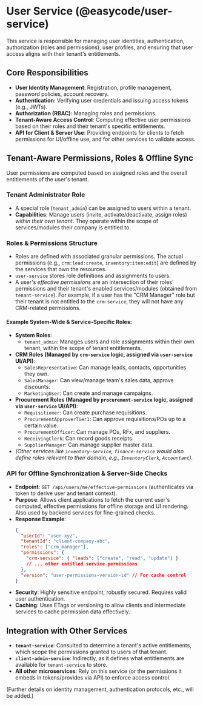 # User Service (@easycode/user-service)

This service is responsible for managing user identities, authentication, authorization (roles and permissions), user profiles, and ensuring that user access aligns with their tenant's entitlements.

## Core Responsibilities
-   **User Identity Management**: Registration, profile management, password policies, account recovery.
-   **Authentication**: Verifying user credentials and issuing access tokens (e.g., JWTs).
-   **Authorization (RBAC)**: Managing roles and permissions.
-   **Tenant-Aware Access Control**: Computing effective user permissions based on their roles and their tenant's specific entitlements.
-   **API for Client & Server Use**: Providing endpoints for clients to fetch permissions for UI/offline use, and for other services to validate access.

## Tenant-Aware Permissions, Roles & Offline Sync

User permissions are computed based on assigned roles and the overall entitlements of the user's tenant.

### Tenant Administrator Role
-   A special role (`tenant_admin`) can be assigned to users within a tenant.
-   **Capabilities**: Manage users (invite, activate/deactivate, assign roles) *within their own tenant*. They operate within the scope of services/modules their company is entitled to.

### Roles & Permissions Structure
-   Roles are defined with associated granular permissions. The actual permissions (e.g., `crm:lead:create`, `inventory:item:edit`) are defined by the services that own the resources.
-   `user-service` stores role definitions and assignments to users.
-   A user's *effective permissions* are an intersection of their roles' permissions and their tenant's enabled services/modules (obtained from `tenant-service`). For example, if a user has the "CRM Manager" role but their tenant is not entitled to the `crm-service`, they will not have any CRM-related permissions.

#### Example System-Wide & Service-Specific Roles:
-   **System Roles**:
    -   `tenant_admin`: Manages users and role assignments within their own tenant, within the scope of tenant entitlements.
-   **CRM Roles (Managed by `crm-service` logic, assigned via `user-service` UI/API)**:
    -   `SalesRepresentative`: Can manage leads, contacts, opportunities they own.
    -   `SalesManager`: Can view/manage team's sales data, approve discounts.
    -   `MarketingUser`: Can create and manage campaigns.
-   **Procurement Roles (Managed by `procurement-service` logic, assigned via `user-service` UI/API)**:
    -   `Requisitioner`: Can create purchase requisitions.
    -   `ProcurementApproverTier1`: Can approve requisitions/POs up to a certain value.
    -   `ProcurementOfficer`: Can manage POs, RFx, and suppliers.
    -   `ReceivingClerk`: Can record goods receipts.
    -   `SupplierManager`: Can manage supplier master data.
-   *(Other services like `inventory-service`, `finance-service` would also define roles relevant to their domain, e.g., `InventoryClerk`, `Accountant`).*

### API for Offline Synchronization & Server-Side Checks
-   **Endpoint**: `GET /api/users/me/effective-permissions` (authenticates via token to derive user and tenant context).
-   **Purpose**: Allows client applications to fetch the current user's computed, effective permissions for offline storage and UI rendering. Also used by backend services for fine-grained checks.
-   **Response Example**:
    ```json
    {
      "userId": "user-xyz",
      "tenantId": "client-company-abc",
      "roles": ["crm_manager"],
      "permissions": {
        "crm-service": { "leads": ["create", "read", "update"] }
        // ... other entitled service permissions
      },
      "version": "user-permissions-version-id" // For cache control
    }
    ```
-   **Security**: Highly sensitive endpoint, robustly secured. Requires valid user authentication.
-   **Caching**: Uses ETags or versioning to allow clients and intermediate services to cache permission data effectively.

## Integration with Other Services
-   **`tenant-service`**: Consulted to determine a tenant's active entitlements, which scope the permissions granted to users of that tenant.
-   **`client-admin-service`**: Indirectly, as it defines what entitlements are available for `tenant-service` to store.
-   **All other microservices**: Rely on this service (or the permissions it embeds in tokens/provides via API) to enforce access control.

(Further details on identity management, authentication protocols, etc., will be added.)
